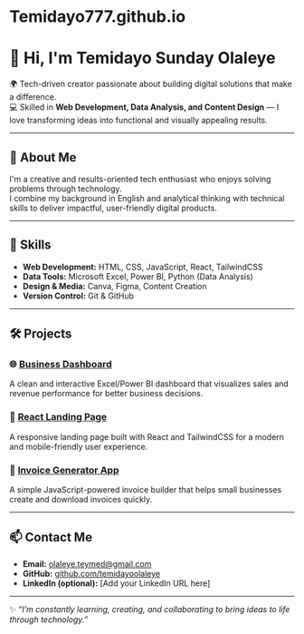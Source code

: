 # Temidayo777.github.io
# 👋 Hi, I'm Temidayo Sunday Olaleye  

🌍 Tech-driven creator passionate about building digital solutions that make a difference.  
💻 Skilled in **Web Development, Data Analysis, and Content Design** — I love transforming ideas into functional and visually appealing results.  

---

## 🚀 About Me
I'm a creative and results-oriented tech enthusiast who enjoys solving problems through technology.  
I combine my background in English and analytical thinking with technical skills to deliver impactful, user-friendly digital products.  

---

## 🧠 Skills
- **Web Development:** HTML, CSS, JavaScript, React, TailwindCSS  
- **Data Tools:** Microsoft Excel, Power BI, Python (Data Analysis)  
- **Design & Media:** Canva, Figma, Content Creation  
- **Version Control:** Git & GitHub  

---

## 🛠️ Projects
### 🌐 [Business Dashboard](#)
A clean and interactive Excel/Power BI dashboard that visualizes sales and revenue performance for better business decisions.

### 💼 [React Landing Page](#)
A responsive landing page built with React and TailwindCSS for a modern and mobile-friendly user experience.

### 📄 [Invoice Generator App](#)
A simple JavaScript-powered invoice builder that helps small businesses create and download invoices quickly.

---

## 📫 Contact Me
- **Email:** [olaleye.teymed@gmail.com](mailto:olaleye.teymed@gmail.com)  
- **GitHub:** [github.com/temidayoolaleye](https://github.com/temidayoolaleye)  
- **LinkedIn (optional):** [Add your LinkedIn URL here]  

---

✨ *“I’m constantly learning, creating, and collaborating to bring ideas to life through technology.”*  